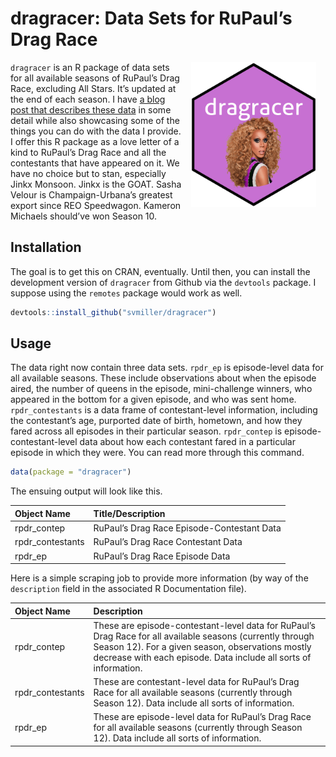 
# dragracer: Data Sets for RuPaul’s Drag Race

<img src="man/figures/dragracer-sticker.png" alt="The dragracer hexlogo" align="right" width="200" style="padding: 0 15px; float: right;"/>

`dragracer` is an R package of data sets for all available seasons of
RuPaul’s Drag Race, excluding All Stars. It’s updated at the end of each
season. I have [a blog post that describes these
data](http://svmiller.com/blog/2019/02/dragracer-rupauls-drag-race-analysis/)
in some detail while also showcasing some of the things you can do with
the data I provide. I offer this R package as a love letter of a kind to
RuPaul’s Drag Race and all the contestants that have appeared on it. We
have no choice but to stan, especially Jinkx Monsoon. Jinkx is the GOAT.
Sasha Velour is Champaign-Urbana’s greatest export since REO Speedwagon.
Kameron Michaels should’ve won Season 10.

## Installation

The goal is to get this on CRAN, eventually. Until then, you can install
the development version of `dragracer` from Github via the `devtools`
package. I suppose using the `remotes` package would work as well.

``` r
devtools::install_github("svmiller/dragracer")
```

## Usage

The data right now contain three data sets. `rpdr_ep` is episode-level
data for all available seasons. These include observations about when
the episode aired, the number of queens in the episode, mini-challenge
winners, who appeared in the bottom for a given episode, and who was
sent home. `rpdr_contestants` is a data frame of contestant-level
information, including the contestant’s age, purported date of birth,
hometown, and how they fared across all episodes in their particular
season. `rpdr_contep` is episode-contestant-level data about how each
contestant fared in a particular episode in which they were. You can
read more through this command.

``` r
data(package = "dragracer")
```

The ensuing output will look like this.

| **Object Name**   | **Title/Description**                      |
| :---------------- | :----------------------------------------- |
| rpdr\_contep      | RuPaul’s Drag Race Episode-Contestant Data |
| rpdr\_contestants | RuPaul’s Drag Race Contestant Data         |
| rpdr\_ep          | RuPaul’s Drag Race Episode Data            |

Here is a simple scraping job to provide more information (by way of the
`description` field in the associated R Documentation file).

| **Object Name**   | **Description**                                                                                                                                                                                                                    |
| :---------------- | :--------------------------------------------------------------------------------------------------------------------------------------------------------------------------------------------------------------------------------- |
| rpdr\_contep      | These are episode-contestant-level data for RuPaul’s Drag Race for all available seasons (currently through Season 12). For a given season, observations mostly decrease with each episode. Data include all sorts of information. |
| rpdr\_contestants | These are contestant-level data for RuPaul’s Drag Race for all available seasons (currently through Season 12). Data include all sorts of information.                                                                             |
| rpdr\_ep          | These are episode-level data for RuPaul’s Drag Race for all available seasons (currently through Season 12). Data include all sorts of information.                                                                                |

